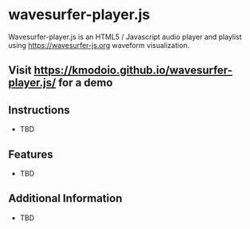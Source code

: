 # wavesurfer-player.js
Wavesurfer-player.js is an HTML5 / Javascript audio player and playlist using https://wavesurfer-js.org waveform visualization.

## Visit https://kmodoio.github.io/wavesurfer-player.js/ for a demo

## Instructions
- TBD

## Features
- TBD

## Additional Information
- TBD
